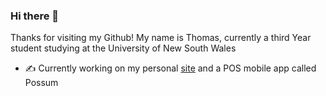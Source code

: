 ### Hi there 👋

<!--
**tc3149/tc3149** is a ✨ _special_ ✨ repository because its `README.md` (this file) appears on your GitHub profile.

Here are some ideas to get you started:

- 🔭 I’m currently working on ...
- 🌱 I’m currently learning ...
- 👯 I’m looking to collaborate on ...
- 🤔 I’m looking for help with ...
- 💬 Ask me about ...
- 📫 How to reach me: ...
- 😄 Pronouns: ...
- ⚡ Fun fact: ...
-->

Thanks for visiting my Github! My name is Thomas, currently a third Year student studying at the University of New South Wales

* ✍️ Currently working on my personal [site](https://thomasc.me) and a POS mobile app called Possum
